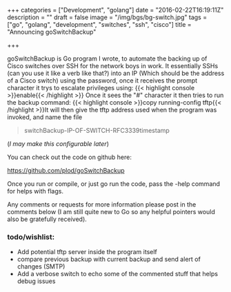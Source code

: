 +++
categories = ["Development", "golang"]
date = "2016-02-22T16:19:11Z"
description = ""
draft = false
image = "/img/bgs/bg-switch.jpg"
tags = ["go", "golang", "development", "switches", "ssh", "cisco"]
title = "Announcing goSwitchBackup"

+++

goSwitchBackup is Go program I wrote, to automate the backing up of Cisco switches over SSH for the network boys in work. It essentially SSHs (can you use it like a verb like that?) into an IP (Which should be the address of a Cisco switch) using the password, once it receives the prompt character it trys to escalate privileges using: {{< highlight console >}}enable{{< /highlight >}} Once it sees the "#" character it then tries to run the backup command: {{< highlight console >}}copy running-config tftp{{< /highlight >}}It will then give the tftp address used when the program was invoked, and name the file

> switchBackup-IP-OF-SWITCH-RFC3339timestamp

(_I may make this configurable later_)

You can check out the code on github here:

https://github.com/plod/goSwitchBackup

Once you run or compile, or just go run the code, pass the -help command for helps with flags.

Any comments or requests for more information please post in the comments below (I am still quite new to Go so any helpful pointers would also be gratefully received).

### todo/wishlist:

* Add potential tftp server inside the program itself
* compare previous backup with current backup and send alert of changes (SMTP)
* Add a verbose switch to echo some of the commented stuff that helps debug issues